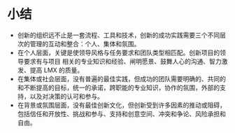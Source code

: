 # 小结

* 创新的组织远不止是一套流程、工具和技术，创新的成功实践需要三个不同层次的管理的互动和整合：个人、集体和氛围。
* 在个人层面，关键是使领导风格与任务要求和团队类型相匹配。创新项目的领导要求有与项目 相关的专业知识和经验、闸明愿景、鼓舞人心的沟通、智力激发、提高 LMX 的质量。
* 在集体或社会层面，没有普遍的最佳实践，但成功的团队需要明确的、共同的和不断提高的目标，统一的承诺，跨职能的专业知识，协作的氛围，外部的支持，以及对决策的认可和参与。
* 在背景或氛围层面，没有最佳创新文化，但创新受到许多因素的推动或阻碍，包括信任和开放性、挑战和参与、支持和创意空间、冲突和争论、风险承担和自由。
